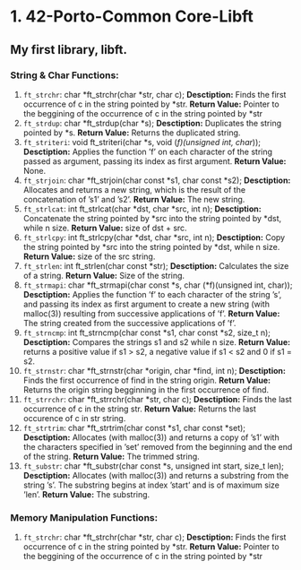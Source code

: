 # 1. 42-Porto-Common Core-Libft
## My first library, libft.

### String & Char Functions:

1. ```ft_strchr```: char	*ft_strchr(char *str, char c);
         **Desctiption:** Finds the first occurrence of c in the string pointed by *str.
         **Return Value:** Pointer to the beggining of the occurrence of c in the string pointed by *str
2. ```ft_strdup```: char	*ft_strdup(char *s);
         **Desctiption:** Duplicates the string pointed by *s.
         **Return Value:** Returns the duplicated string.
3. ```ft_striteri```: void	ft_striteri(char *s, void (*f)(unsigned int, char*));
         **Desctiption:** Applies the function ’f’ on each character of the string passed as argument, passing its index as first argument.
         **Return Value:** None.
4. ```ft_strjoin```: char	*ft_strjoin(char const *s1, char const *s2);
         **Desctiption:** Allocates and returns a new string, which is the result of the concatenation of ’s1’ and ’s2’.
         **Return Value:** The new string.
5. ```ft_strlcat```: int	ft_strlcat(char *dst, char *src, int n);
         **Desctiption:** Concatenate the string pointed by *src into the string pointed by *dst, while n size.
         **Return Value:** size of dst + src.
6. ```ft_strlcpy```: int	ft_strlcpy(char *dst, char *src, int n);
         **Desctiption:** Copy the string pointed by *src into the string pointed by *dst, while n size.
         **Return Value:** size of the src string.
7. ```ft_strlen```: int	ft_strlen(char const *str);
         **Desctiption:** Calculates the size of a string.
         **Return Value:** Size of the string.
8. ```ft_strmapi```: char	*ft_strmapi(char const *s, char (*f)(unsigned int, char));
         **Desctiption:** Applies the function ’f’ to each character of the string ’s’, and passing its index as first argument to create a new string (with malloc(3)) resulting from successive applications of ’f’.
         **Return Value:** The string created from the successive applications of ’f’.
9. ```ft_strncmp```: int	ft_strncmp(char const *s1, char const *s2, size_t n);
         **Desctiption:** Compares the strings s1 and s2 while n size.
         **Return Value:** returns a positive value if s1 > s2, a negative value if s1 < s2 and 0 if s1 = s2.
10. ```ft_strnstr```: char	*ft_strnstr(char *origin, char *find, int n);
         **Desctiption:** Finds the first occurrence of find in the string origin.
         **Return Value:** Returns the origin string begginning in the first occurrence of find.
11. ```ft_strrchr```: char	*ft_strrchr(char *str, char c);
         **Desctiption:** Finds the last occurrence of c in the string str.
         **Return Value:** Returns the last occurence of c in str string.
12. ```ft_strtrim```: char	*ft_strtrim(char const *s1, char const *set);
         **Desctiption:** Allocates (with malloc(3)) and returns a copy of ’s1’ with the characters specified in ’set’ removed from the beginning and the end of the string.
         **Return Value:** The trimmed string.
13. ```ft_substr```: char	*ft_substr(char const *s, unsigned int start, size_t len);
         **Desctiption:** Allocates (with malloc(3)) and returns a substring from the string ’s’. The substring begins at index ’start’ and is of maximum size ’len’.
         **Return Value:** The substring.

### Memory Manipulation Functions:

1. ```ft_strchr```: char	*ft_strchr(char *str, char c);
         **Desctiption:** Finds the first occurrence of c in the string pointed by *str.
         **Return Value:** Pointer to the beggining of the occurrence of c in the string pointed by *str
